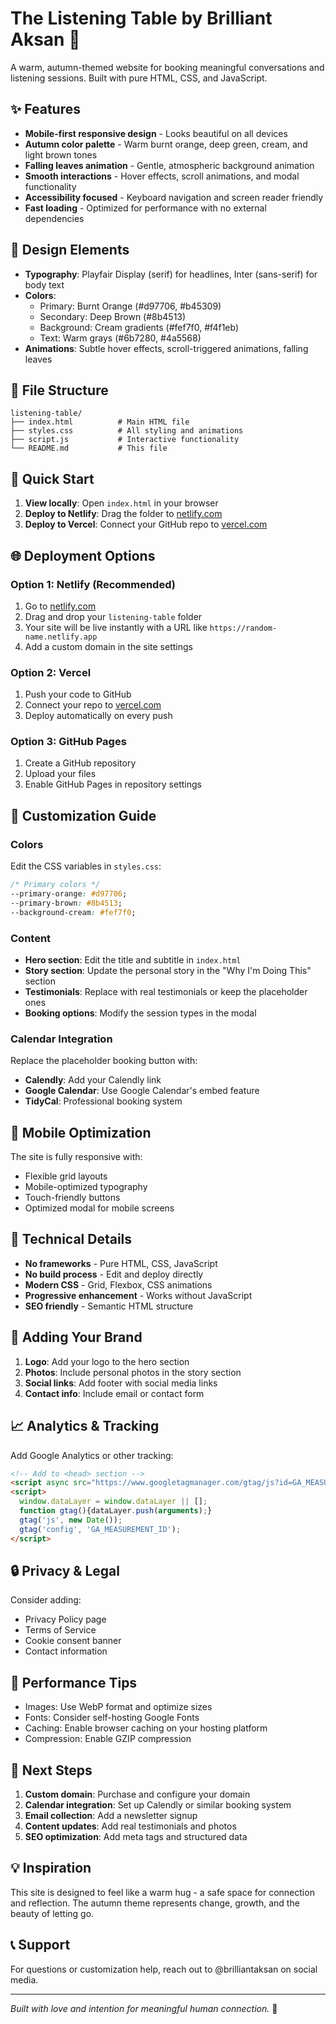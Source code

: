 # The Listening Table by Brilliant Aksan 🌿

A warm, autumn-themed website for booking meaningful conversations and listening sessions. Built with pure HTML, CSS, and JavaScript.

## ✨ Features

- **Mobile-first responsive design** - Looks beautiful on all devices
- **Autumn color palette** - Warm burnt orange, deep green, cream, and light brown tones
- **Falling leaves animation** - Gentle, atmospheric background animation
- **Smooth interactions** - Hover effects, scroll animations, and modal functionality
- **Accessibility focused** - Keyboard navigation and screen reader friendly
- **Fast loading** - Optimized for performance with no external dependencies

## 🎨 Design Elements

- **Typography**: Playfair Display (serif) for headlines, Inter (sans-serif) for body text
- **Colors**: 
  - Primary: Burnt Orange (#d97706, #b45309)
  - Secondary: Deep Brown (#8b4513)
  - Background: Cream gradients (#fef7f0, #f4f1eb)
  - Text: Warm grays (#6b7280, #4a5568)
- **Animations**: Subtle hover effects, scroll-triggered animations, falling leaves

## 📁 File Structure

```
listening-table/
├── index.html          # Main HTML file
├── styles.css          # All styling and animations
├── script.js           # Interactive functionality
└── README.md           # This file
```

## 🚀 Quick Start

1. **View locally**: Open `index.html` in your browser
2. **Deploy to Netlify**: Drag the folder to [netlify.com](https://netlify.com)
3. **Deploy to Vercel**: Connect your GitHub repo to [vercel.com](https://vercel.com)

## 🌐 Deployment Options

### Option 1: Netlify (Recommended)
1. Go to [netlify.com](https://netlify.com)
2. Drag and drop your `listening-table` folder
3. Your site will be live instantly with a URL like `https://random-name.netlify.app`
4. Add a custom domain in the site settings

### Option 2: Vercel
1. Push your code to GitHub
2. Connect your repo to [vercel.com](https://vercel.com)
3. Deploy automatically on every push

### Option 3: GitHub Pages
1. Create a GitHub repository
2. Upload your files
3. Enable GitHub Pages in repository settings

## 🎯 Customization Guide

### Colors
Edit the CSS variables in `styles.css`:
```css
/* Primary colors */
--primary-orange: #d97706;
--primary-brown: #8b4513;
--background-cream: #fef7f0;
```

### Content
- **Hero section**: Edit the title and subtitle in `index.html`
- **Story section**: Update the personal story in the "Why I'm Doing This" section
- **Testimonials**: Replace with real testimonials or keep the placeholder ones
- **Booking options**: Modify the session types in the modal

### Calendar Integration
Replace the placeholder booking button with:
- **Calendly**: Add your Calendly link
- **Google Calendar**: Use Google Calendar's embed feature
- **TidyCal**: Professional booking system

## 📱 Mobile Optimization

The site is fully responsive with:
- Flexible grid layouts
- Mobile-optimized typography
- Touch-friendly buttons
- Optimized modal for mobile screens

## 🔧 Technical Details

- **No frameworks** - Pure HTML, CSS, JavaScript
- **No build process** - Edit and deploy directly
- **Modern CSS** - Grid, Flexbox, CSS animations
- **Progressive enhancement** - Works without JavaScript
- **SEO friendly** - Semantic HTML structure

## 🎨 Adding Your Brand

1. **Logo**: Add your logo to the hero section
2. **Photos**: Include personal photos in the story section
3. **Social links**: Add footer with social media links
4. **Contact info**: Include email or contact form

## 📈 Analytics & Tracking

Add Google Analytics or other tracking:
```html
<!-- Add to <head> section -->
<script async src="https://www.googletagmanager.com/gtag/js?id=GA_MEASUREMENT_ID"></script>
<script>
  window.dataLayer = window.dataLayer || [];
  function gtag(){dataLayer.push(arguments);}
  gtag('js', new Date());
  gtag('config', 'GA_MEASUREMENT_ID');
</script>
```

## 🔒 Privacy & Legal

Consider adding:
- Privacy Policy page
- Terms of Service
- Cookie consent banner
- Contact information

## 🚀 Performance Tips

- Images: Use WebP format and optimize sizes
- Fonts: Consider self-hosting Google Fonts
- Caching: Enable browser caching on your hosting platform
- Compression: Enable GZIP compression

## 🎯 Next Steps

1. **Custom domain**: Purchase and configure your domain
2. **Calendar integration**: Set up Calendly or similar booking system
3. **Email collection**: Add a newsletter signup
4. **Content updates**: Add real testimonials and photos
5. **SEO optimization**: Add meta tags and structured data

## 💡 Inspiration

This site is designed to feel like a warm hug - a safe space for connection and reflection. The autumn theme represents change, growth, and the beauty of letting go.

## 📞 Support

For questions or customization help, reach out to @brilliantaksan on social media.

---

*Built with love and intention for meaningful human connection.* 🌿 